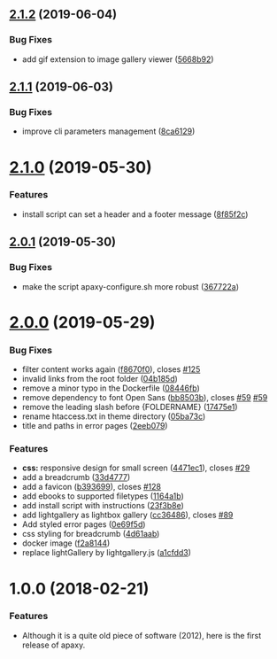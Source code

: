 ## [2.1.2](https://github.com/oupala/apaxy/compare/2.1.1...2.1.2) (2019-06-04)


### Bug Fixes

* add gif extension to image gallery viewer ([5668b92](https://github.com/oupala/apaxy/commit/5668b92))



## [2.1.1](https://github.com/oupala/apaxy/compare/2.1.0...2.1.1) (2019-06-03)


### Bug Fixes

* improve cli parameters management ([8ca6129](https://github.com/oupala/apaxy/commit/8ca6129))



# [2.1.0](https://github.com/oupala/apaxy/compare/2.0.1...2.1.0) (2019-05-30)


### Features

* install script can set a header and a footer message ([8f85f2c](https://github.com/oupala/apaxy/commit/8f85f2c))



## [2.0.1](https://github.com/oupala/apaxy/compare/2.0.0...2.0.1) (2019-05-30)


### Bug Fixes

* make the script apaxy-configure.sh more robust ([367722a](https://github.com/oupala/apaxy/commit/367722a))



# [2.0.0](https://github.com/oupala/apaxy/compare/1.0.0...2.0.0) (2019-05-29)


### Bug Fixes

* filter content works again ([f8670f0](https://github.com/oupala/apaxy/commit/f8670f0)), closes [#125](https://github.com/oupala/apaxy/issues/125)
* invalid links from the root folder ([04b185d](https://github.com/oupala/apaxy/commit/04b185d))
* remove a minor typo in the Dockerfile ([08446fb](https://github.com/oupala/apaxy/commit/08446fb))
* remove dependency to font Open Sans ([bb8503b](https://github.com/oupala/apaxy/commit/bb8503b)), closes [#59](https://github.com/oupala/apaxy/issues/59) [#59](https://github.com/oupala/apaxy/issues/59)
* remove the leading slash before {FOLDERNAME} ([17475e1](https://github.com/oupala/apaxy/commit/17475e1))
* rename htaccess.txt in theme directory ([05ba73c](https://github.com/oupala/apaxy/commit/05ba73c))
* title and paths in error pages ([2eeb079](https://github.com/oupala/apaxy/commit/2eeb079))


### Features

* **css:** responsive design for small screen ([4471ec1](https://github.com/oupala/apaxy/commit/4471ec1)), closes [#29](https://github.com/oupala/apaxy/issues/29)
* add a breadcrumb ([33d4777](https://github.com/oupala/apaxy/commit/33d4777))
* add a favicon ([b393699](https://github.com/oupala/apaxy/commit/b393699)), closes [#128](https://github.com/oupala/apaxy/issues/128)
* add ebooks to supported filetypes ([1164a1b](https://github.com/oupala/apaxy/commit/1164a1b))
* add install script with instructions ([23f3b8e](https://github.com/oupala/apaxy/commit/23f3b8e))
* add lightgallery as lightbox gallery ([cc36486](https://github.com/oupala/apaxy/commit/cc36486)), closes [#89](https://github.com/oupala/apaxy/issues/89)
* Add styled error pages ([0e69f5d](https://github.com/oupala/apaxy/commit/0e69f5d))
* css styling for breadcrumb ([4d61aab](https://github.com/oupala/apaxy/commit/4d61aab))
* docker image ([f2a8144](https://github.com/oupala/apaxy/commit/f2a8144))
* replace lightGallery by lightgallery.js ([a1cfdd3](https://github.com/oupala/apaxy/commit/a1cfdd3))



<a name="1.0.0"></a>
# 1.0.0 (2018-02-21)


### Features

* Although it is a quite old piece of software (2012), here is the first release of apaxy.



